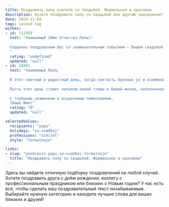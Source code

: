 ```yaml
---
title: Поздравить папу учителя со Свадьбой. Формальное и красивое
description: Хотите поздравить папу со Свадьбой или другим праздником? Наш ИИ создаст незабываемое поздравление, а вы обязательно выделитесь среди других.  
date: 2024-11-04
tags: second tag
wishes:
- id: 111959
  text: "Уважаемый [Имя Отчество Папы]!
  
  Сердечно поздравляем Вас со знаменательным событием — Вашей свадьбой! Желаем Вам и вашей супруге долгих лет счастливой семейной жизни, наполненной любовью, взаимопониманием и нежностью. Пусть ваш союз будет крепким и надежным, как Ваш профессионализм, проявленный на протяжении многих лет педагогической деятельности.  Пусть каждый день радует Вас новыми открытиями в семейной жизни, как когда-то Вы открывали для своих учеников новые горизонты знаний.  Здоровья Вам, благополучия и радости!
  "
  rating: "undefined"
  updated: "null"
- id: 20481
  text: "Уважаемый Папа,
  
  В этот светлый и радостный день, когда святость брачных уз и взаимной любви обретает новый смысл, я имею честь поздравить Вас с таким прекрасным праздником как Свадьба. Ваша мудрость и доброта, которые Вы так щедро дарите ученикам, становятся источником нашего вдохновения и опорой в жизни.
  
  Пусть этот день станет началом новой главы в Вашей жизни, наполненной гармонией, счастьем и новыми успехами. Желаю Вам и Вашей второй половинке крепкого здоровья, неиссякаемой любви и взаимопонимания, которые будут сопровождать Вас на протяжении всех лет совместной жизни.
  
  С глубоким уважением и искренними пожеланиями,
  [Ваше Имя]"
  rating: "0"
  updated: "null"

selectedValues:
  recipients: "papu"
  holidays: "so-svadboj"
  professions: "uchitel"
  style: "formalnoje"

links:
- slug: "pozdravit-papu-so-svadboj-formalnoje"
  title: "Поздравить папу со Свадьбой. Формальное и красивое"
---
```


Здесь вы найдете отличную подборку поздравлений на любой случай. 
Хотите поздравить друга с днём рождения, коллегу с профессиональным праздником или близких с Новым годом? У нас есть всё, чтобы сделать ваш поздравительный текст незабываемым. Выбирайте нужную категорию и находите лучшие слова для ваших близких и друзей!
